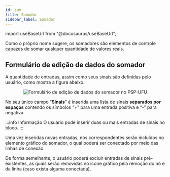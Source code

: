```yaml
---
id: sum
title: Somador
sidebar_label: Somador
---
```

import useBaseUrl from "@docusaurus/useBaseUrl";

<link rel="stylesheet" href={useBaseUrl("katex/katex.min.css")} />

Como o próprio nome sugere, os somadores são elementos de controle capazes de somar qualquer quantidade de valores reais.

## Formulário de edição de dados do somador

A quantidade de entradas, assim como seus sinais são definidas pelo usuário, como mostra a figura abaixo.

<div><center><img src={useBaseUrl("images/sumForm.png")} alt="Formulário de edição de dados do somador no PSP-UFU" title="Formulário de edição de dados do somador no PSP-UFU" /></center></div>

No seu único campo “**Sinais**” é inserida uma lista de sinais **separados por espaços** contendo os símbolos “+” para uma entrada positiva e “-” para negativa.

:::info Informação
O usuário pode inserir duas ou mais entradas de sinais no bloco.
:::

Uma vez inseridas novas entradas, nós correspondentes serão incluídos no elemento gráfico do somador, o qual poderá ser conectado por meio das linhas de conexão.

De forma semelhante, o usuário poderá excluir entradas de sinais pré-existentes, as quais serão removidas no ícone gráfico pela remoção do nó e da linha (caso exista alguma conectada).
